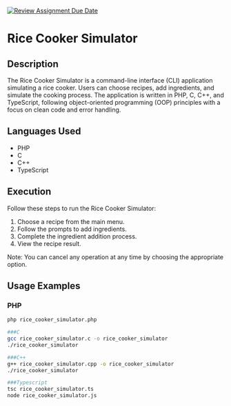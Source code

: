 [![Review Assignment Due Date](https://classroom.github.com/assets/deadline-readme-button-24ddc0f5d75046c5622901739e7c5dd533143b0c8e959d652212380cedb1ea36.svg)](https://classroom.github.com/a/hy8NMZUz)

# Rice Cooker Simulator

## Description
The Rice Cooker Simulator is a command-line interface (CLI) application simulating a rice cooker. Users can choose recipes, add ingredients, and simulate the cooking process. The application is written in PHP, C, C++, and TypeScript, following object-oriented programming (OOP) principles with a focus on clean code and error handling.

## Languages Used
- PHP
- C
- C++
- TypeScript

## Execution
Follow these steps to run the Rice Cooker Simulator:

1. Choose a recipe from the main menu.
2. Follow the prompts to add ingredients.
3. Complete the ingredient addition process.
4. View the recipe result.

Note: You can cancel any operation at any time by choosing the appropriate option.

## Usage Examples
### PHP
```bash
php rice_cooker_simulator.php

###C
gcc rice_cooker_simulator.c -o rice_cooker_simulator
./rice_cooker_simulator

###C++
g++ rice_cooker_simulator.cpp -o rice_cooker_simulator
./rice_cooker_simulator

###Typescript
tsc rice_cooker_simulator.ts
node rice_cooker_simulator.js
